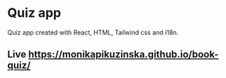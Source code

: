 # Quiz app

Quiz app created with React, HTML, Tailwind css and i18n.

## Live https://monikapikuzinska.github.io/book-quiz/
